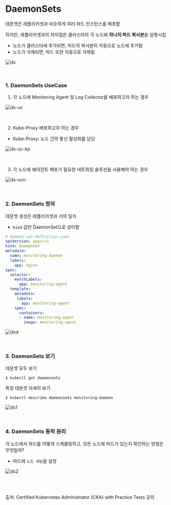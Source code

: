# DaemonSets

데몬셋은 레플리카셋과 비슷하게 여러 파드 인스턴스를 배포함

하지만, 레플리카셋과의 차이점은 클러스터의 각 노드에 **하나의 파드 복사본**을 실행시킴

- 노드가 클러스터에 추가되면, 파드의 복사본이 자동으로 노드에 추가됨
- 노드가 삭제되면, 파드 또한 자동으로 삭제됨 

![ds](https://github.com/kodekloudhub/certified-kubernetes-administrator-course/raw/master/images/ds.PNG)

<br>

### 1. DaemonSets UseCase

1. 각 노드에 Monitoring Agent 및 Log Collector를 배포하고자 하는 경우 

![ds-uc](https://github.com/kodekloudhub/certified-kubernetes-administrator-course/raw/master/images/ds-uc.PNG)

<br>

2. Kube-Proxy 배포하고자 하는 경우

- Kube-Proxy: 노드 간의 통신 활성화를 담당

![ds-uc-kp](https://github.com/kodekloudhub/certified-kubernetes-administrator-course/raw/master/images/ds-uc-kp.PNG)

<br>

3. 각 노드에 에이전트 배포가 필요한 네트워킹 솔루션을 사용해야 하는 경우

![ds-ucn](https://github.com/kodekloudhub/certified-kubernetes-administrator-course/raw/master/images/ds-ucn.PNG)

<br>

### 2. DaemonSets 정의

데몬셋 생성은 레플리카셋과 거의 일치

- `kind` 값만 DaemonSet으로 상이함

```yaml
# daemon-set-definition.yaml
apiVersion: apps/v1
kind: DaemonSet
metadata:
  name: monitoring-daemon
  labels:
    app: nginx
spec:
  selector:
    matchLabels:
      app: monitoring-agent
  template:
    metadata:
     labels:
       app: monitoring-agent
    spec:
      containers:
      - name: monitoring-agent
        image: monitoring-agent
```

![dsd](https://github.com/kodekloudhub/certified-kubernetes-administrator-course/raw/master/images/dsd.PNG)

<br>

### 3. DaemonSets 보기

데몬셋 모두 보기

```
$ kubectl get daemonsets
```

특정 데몬셋 자세히 보기

```
$ kubectl describe daemonsets monitoring-daemon
```

![ds1](https://github.com/kodekloudhub/certified-kubernetes-administrator-course/raw/master/images/ds1.PNG)

<br>

### 4. DaemonSets 동작 원리

각 노드에서 파드를 어떻게 스케줄링하고, 모든 노드에 파드가 있는지 확인하는 방법은 무엇일까?

- 파드에 `노드 네임`을 설정

![ds2](https://github.com/kodekloudhub/certified-kubernetes-administrator-course/raw/master/images/ds2.PNG)

<br>

<br>

출처: Certified Kubernetes Administrator (CKA) with Practice Tests 강의